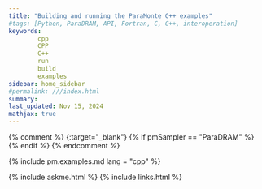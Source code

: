 ```yaml
---
title: "Building and running the ParaMonte C++ examples"
#tags: [Python, ParaDRAM, API, Fortran, C, C++, interoperation]
keywords: 
        cpp
        CPP
        C++
        run
        build
        examples
sidebar: home_sidebar
#permalink: ///index.html
summary:
last_updated: Nov 15, 2024
mathjax: true
---
```

{% comment %}
[](){:target="_blank"}
{% if pmSampler == "ParaDRAM" %}
{% endif %}
{% endcomment %}
<br>

{% include pm.examples.md lang = "cpp" %}


{% include askme.html %}
{% include links.html %}
